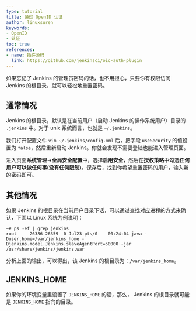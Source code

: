 ```yaml
---
type: tutorial
title: 通过 OpenID 认证
author: linuxsuren
keywords:
- OpenID
- 认证
toc: true
references:
- name: 插件源码
  link: https://github.com/jenkinsci/oic-auth-plugin
---
```


如果忘记了 Jenkins 的管理员密码的话，也不用担心，只要你有权限访问 Jenkins 的根目录，就可以轻松地重置密码。

## 通常情况
Jenkins 的根目录，默认是在当前用户（启动 Jenkins 的操作系统用户）目录的 `.jenkins` 中。对于 unix 系统而言，也就是 `~/.jenkins`。

我们打开配置文件 `vim ~/.jenkins/config.xml` 后，把字段 `useSecurity` 的值设置为 `false`，然后重新启动 Jenkins。你就会发现不需要登陆也能进入管理页面。

进入页面**系统管理->全局安全配置**中，选择**启用安全**，然后在**授权策略**中勾选**任何用户可以做任何事(没有任何限制)**。保存后，找到你希望重置密码的用户，输入新的密码即可。

## 其他情况
如果 Jenkins 的根目录在当前用户目录下话，可以通过查找对应进程的方式来确认，下面以 Linux 系统为例说明：

```
~# ps -ef | grep jenkins
root     26386 26359  0 Jul23 pts/0    00:24:04 java -Duser.home=/var/jenkins_home -Djenkins.model.Jenkins.slaveAgentPort=50000 -jar /usr/share/jenkins/jenkins.war
```

分析上面的输出，可以得出，该 Jenkins 的根目录为：`/var/jenkins_home`。

## JENKINS_HOME
如果你的环境变量里设置了 `JENKINS_HOME` 的话，那么， Jenkins 的根目录就可能是 `JENKINS_HOME` 指向的目录。
